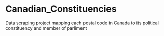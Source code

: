 # Canadian_Constituencies
Data scraping project mapping each postal code in Canada to its political constituency and member of parliment
